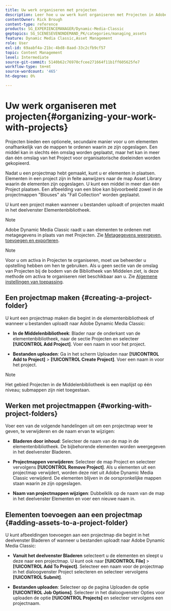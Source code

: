 ```yaml
---
title: Uw werk organiseren met projecten
description: Leer hoe u uw werk kunt organiseren met Projecten in Adobe Dynamic Media Classic.
contentOwner: Rick Brough
content-type: reference
products: SG_EXPERIENCEMANAGER/Dynamic-Media-Classic
geptopics: SG_SCENESEVENONDEMAND_PK/categories/managing_assets
feature: Dynamic Media Classic,Asset Management
role: User
exl-id: 69aabf4a-21bc-4bd8-8aad-33c2cfb9cf57
topic: Content Management
level: Intermediate
source-git-commit: 5140b62c76970cfcee271664f11b1ff605625fe7
workflow-type: tm+mt
source-wordcount: '465'
ht-degree: 0%

---
```


# Uw werk organiseren met projecten{#organizing-your-work-with-projects}

Projecten bieden een optionele, secundaire manier voor u om elementen onafhankelijk van de mappen te ordenen waarin ze zijn opgeslagen. Een middel kan in slechts één omslag worden geplaatst, maar het kan in meer dan één omslag van het Project voor organisatorische doeleinden worden gekopieerd.

Nadat u een projectmap hebt gemaakt, kunt u er elementen in plaatsen. Elementen in een project zijn in feite aanwijzers naar de map Asset Library waarin de elementen zijn opgeslagen. U kunt een middel in meer dan één Project plaatsen. Een afbeelding van een bloe kan bijvoorbeeld zowel in de projectmappen &quot;Blouses&quot; als &quot;Fall Collection&quot; worden geplaatst.

U kunt een project maken wanneer u bestanden uploadt of projecten maakt in het deelvenster Elementenbibliotheek.

>[!NOTE]
>
>Adobe Dynamic Media Classic raadt u aan elementen te ordenen met metagegevens in plaats van met Projecten. Zie [Metagegevens weergeven, toevoegen en exporteren](viewing-adding-exporting-metadata.md).

>[!NOTE]
>
>Voor u om activa in Projecten te organiseren, moet uw beheerder u opstelling hebben om hen te gebruiken. Als u geen sectie van de omslag van Projecten bij de bodem van de Bibliotheek van Middelen ziet, is deze methode om activa te organiseren niet beschikbaar aan u. Zie [Algemene instellingen van toepassing](application-setup.md#general-settings).

## Een projectmap maken {#creating-a-project-folder}

U kunt een projectmap maken die begint in de elementenbibliotheek of wanneer u bestanden uploadt naar Adobe Dynamic Media Classic:

* **In de Middelenbibliotheek**: Blader naar de onderkant van de elementenbibliotheek, naar de sectie Projecten en selecteer **[!UICONTROL Add Project]**. Voer een naam in voor het project.

* **Bestanden uploaden**: Ga in het scherm Uploaden naar **[!UICONTROL Add to Project]** > **[!UICONTROL Create Project]**. Voer een naam in voor het project.

>[!NOTE]
>
>Het gebied Projecten in de Middelenbibliotheek is een maplijst op één niveau; submappen zijn niet toegestaan.

## Werken met projectmappen {#working-with-project-folders}

Voer een van de volgende handelingen uit om een projectmap weer te geven, te verwijderen en de naam ervan te wijzigen:

* **Bladeren door inhoud**: Selecteer de naam van de map in de elementenbibliotheek. De bijbehorende elementen worden weergegeven in het deelvenster Bladeren.

* **Projectmappen verwijderen**: Selecteer de map Project en selecteer vervolgens **[!UICONTROL Remove Project]**. Als u elementen uit een projectmap verwijdert, worden deze niet uit Adobe Dynamic Media Classic verwijderd. De elementen blijven in de oorspronkelijke mappen staan waarin ze zijn opgeslagen.

* **Naam van projectmappen wijzigen**: Dubbelklik op de naam van de map in het deelvenster Elementen en voer een nieuwe naam in.

## Elementen toevoegen aan een projectmap {#adding-assets-to-a-project-folder}

U kunt afbeeldingen toevoegen aan een projectmap die begint in het deelvenster Bladeren of wanneer u bestanden uploadt naar Adobe Dynamic Media Classic:

* **Vanuit het deelvenster Bladeren** selecteert u de elementen en sleept u deze naar een projectmap. U kunt ook naar **[!UICONTROL File]** > **[!UICONTROL Add To Project]**. Selecteer een naam voor de projectmap in het dialoogvenster Project selecteren en selecteer vervolgens **[!UICONTROL Submit]**.

* **Bestanden uploaden**: Selecteer op de pagina Uploaden de optie **[!UICONTROL Job Options]**. Selecteer in het dialoogvenster Opties voor uploaden de optie **[!UICONTROL Projects]** en selecteer vervolgens een projectnaam.
